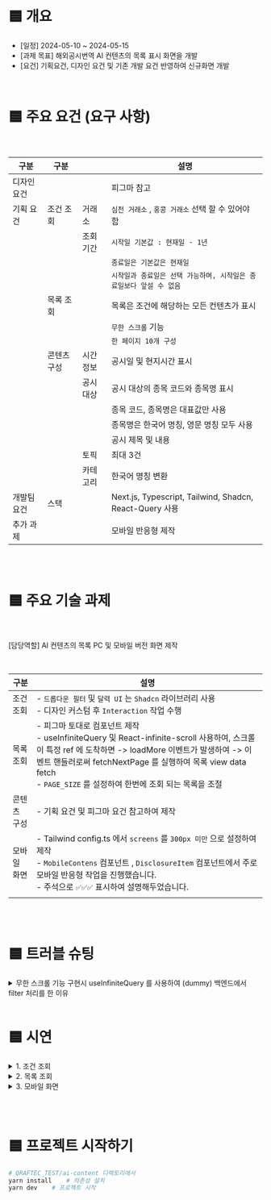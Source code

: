# 🟦 개요

- [일정] 2024-05-10 ~ 2024-05-15  
- [과제 목표] 해외공시번역 AI 컨텐츠의 목록 표시 화면을 개발
- [요건] 기획요건, 디자인 요건 및 기존 개발 요건 반영하여 신규화면 개발

<br>


# 🟦 주요 요건 (요구 사항)

<br>

| 구분        | 구분        |          | 설명                                                                |
| ----------- | ----------- | -------- | ------------------------------------------------------------------- |
| 디자인 요건 |             |          | 피그마 참고                                                         |
| 기획 요건   | 조건 조회   | 거래소   | `심천 거래소` , `홍콩 거래소` 선택 할 수 있어야 함                  |
|             |             | 조회기간 | `시작일 기본값 : 현재일 - 1년`                                      |
|             |             |          | `종료일은 기본값은 현재일`                                          |
|             |             |          | `시작일과 종료일은 선택 가능하며, 시작일은 종료일보다 앞설 수 없음` |
|             | 목록 조회   |          | 목록은 조건에 해당하는 모든 컨텐츠가 표시                           |
|             |             |          | `무한 스크롤` 기능                                                  |
|             |             |          | `한 페이지 10개 구성`                                               |
|             | 콘텐츠 구성 | 시간정보 | 공시일 및 현지시간 표시                                             |
|             |             | 공시대상 | 공시 대상의 종목 코드와 종목명 표시                                 |
|             |             |          | 종목 코드, 종목명은 대표값만 사용                                   |
|             |             |          | 종목명은 한국어 명칭, 영문 명칭 모두 사용                           |
|             |             |          | 공시 제목 및 내용                                                   |
|             |             | 토픽     | 최대 3건                                                            |
|             |             | 카테고리 | 한국어 명칭 변환                                                    |
| 개발팀 요건 | 스택        |          | Next.js, Typescript, Tailwind, Shadcn, React-Query 사용             |
| 추가 과제   |             |          | 모바일 반응형 제작                                                  |

<br><br>

# 🟦 주요 기술 과제 

<br>

[담당역할]  AI 컨텐츠의 목록 PC 및 모바일 버전 화면 제작 

<br>

| 구분     | 설명                                                                                                                                                                                                            |
| ------ | ------------------------------------------------------------------------------------------------------------------------------------------------------------------------------------------------------------- |
| 조건 조회  | - `드롭다운 필터` 및 `달력 UI` 는 `Shadcn` 라이브러리 사용 <br>- 디자인 커스텀 후 `Interaction` 작업 수행                                                                                                                                 |
| 목록 조회  | - 피그마 토대로 컴포넌트 제작 <br>- useInfiniteQuery 및 React-infinite-scroll 사용하여, 스크롤이 특정 ref 에 도착하면 -> loadMore 이벤트가 발생하여 -> 이벤트 핸들러로써 fetchNextPage 를 실행하여 목록 view data fetch<br>- `PAGE_SIZE` 를 설정하여 한번에 조회 되는 목록을 조절 |
| 콘텐츠 구성 | - 기획 요건 및 피그마 요건 참고하여 제작                                                                                                                                                                                      |
| 모바일 화면 | - Tailwind config.ts 에서 `screens` 를 `300px 미만` 으로 설정하여 제작<br>- `MobileContens` 컴포넌트 , `DisclosureItem` 컴포넌트에서 주로 모바일 반응형 작업을 진행했습니다. <br>- 주석으로 `✅✅✅` 표시하여 설명해두었습니다.                                          |
|        |                                                                                                                                                                                                               |
  
<br><br>


# 🟦 트러블 슈팅 


<details>
  <summary> 무한 스크롤 기능 구현시 useInfiniteQuery 를 사용하여 (dummy) 백엔드에서 filter 처리를 한 이유 </summary>

1. filter 를 클라이언트에서 할지 vs 백엔드에서 할지에 대한 고민

- 클라이언트에서 filter 메서드로 필터 해주는 경우

```bash
1. 처음에 DB 에서 모든 데이터를 가져옴
2. react-query 에 저장 
3. filter 메소드 적용
4. map 으로 뿌려주기 

- 단점 : 한꺼번에 많은 데이터를 받아오게 된다. -> 받아오는데 느려진다.
- 장점 : 서버 부하가 적음. 통신을 한번만 하면 됨. 
```

- 백엔드 에서 filter 메서드로 필터 해주는 경우

```bash
1. 클라이언트가 특정 쿼리에 대해 요청함 
2. 서버는 DB 에서 데이터를 가져오고
3. 해당 쿼리키를 사용해서 filter 메서드 작업을 함 
4. 그래서, 필터링 된 데이터만! 클라이언트에 전달함 
5. 클라이언트는 뿌려주기만 하면 됨. 

- 장점 
1. 브라우저보다 서버에서 자원이 더 많음 ex) 멀티스레드 기능도 있음 
 -> 동일 계산을 빠르게 처리할 수 있음. 
2. 클라이언트 부담이 적음. 

- 단점
1. 서버 작업을 요청 빈도가 많아짐 -> 사용자 속도 저하될 수 있음. 

- 단점 보완
1. useInfiniteQuery 를 사용할 경우, '전체 page 중 slice 된 페이지' 만 보내면 
-> 빠르게 응답 가능 -> 사용자 속도가 생각보다 많이 저하되지 않을 수 있음. 
```

- 결론

```bash
서버에서 처리할 때, useInfiniteQuery 를 사용하면 
페이지를 slice 해서 보내기 때문에 -> 통신 횟수가 많아지는 단점을 보완할 수 있음. 
클라이언트는 받게 되는 데이터 양이 적기 때문에 빠르게 렌더할 수 있음. 

클라에서 filter 작업을 하게 되면 '렌더에 굳이 필요없는 데이터' 까지 들고 있게 됨 -> 비용 발생

따라서 
'렌더에 필요한 데이터' 를 '즉각적으로 받기' 를 통해 '자원을 효율적' 으로 쓸 수 있는 
useInfiniteQuery 를 사용한 백엔드 filter 방안으로 선택
```

</details>



<br>


# 🟦 시연 

<details>
  <summary> 1. 조건 조회  </summary>

![조건조회](https://i.imgur.com/7jYzD0J.png)(https://youtu.be/5uHmTbK1HbA)
</details>

<details>
  <summary> 2. 목록 조회  </summary>

![목록 조회](https://i.imgur.com/zblYDK8.png)(https://youtu.be/zhgtRtnNCQc)



</details>

<details>
  <summary> 3. 모바일 화면  </summary>

<img src="https://i.imgur.com/MpvxdIg.png" alt="모바일 화면" width="500">

</details>
  
<br><br>

# 🟦 프로젝트 시작하기 
```bash
# QRAFTEC_TEST/ai-content 디렉토리에서 
yarn install    # 의존성 설치
yarn dev    # 프로젝트 시작

